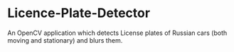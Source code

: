 # Licence-Plate-Detector
An OpenCV application which detects License plates of  Russian cars (both moving and stationary)  and blurs them.

